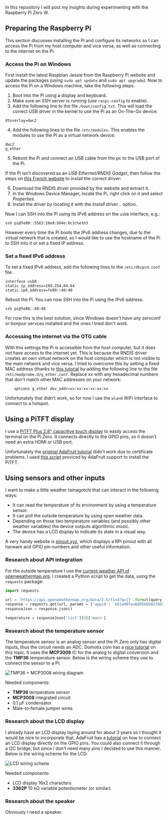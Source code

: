 In this repository I will post my insights during experimenting with the Raspberry Pi Zero W.

## Preparing the Raspberry Pi

This section discusses installing the Pi and configure its networks so I can access the Pi from my host computer and vice versa, as well as connecting to the internet on the Pi.

### Access the Pi on Windows

First install the latest Raspbian Jessie from the Raspberry Pi website and update the packages (using `sudo apt update` and `sudo apt upgrade`). Now to access the Pi on a Windows machine, take the following steps:

1. Boot into the Pi using a display and keyboard.
2. Make sure an SSH server is running (use `raspi-config` to enable).
3. Add the following line to the file `/boot/config.txt`. This will load the correct USB driver in the kernel to use the Pi as an On-The-Go device:

```
dtoverlay=dwc2
```

4. Add the following lines to the file `/etc/modules`. This enables the modules to use the Pi as a virtual network device:

```
dwc2
g_ether
```

5. Reboot the Pi and connect an USB cable from the pc to the USB port of the Pi.

If the Pi isn't discovered as an *USB Ethernet/RNDIS Gadget*, then follow the steps on [this French website](http://domotique.caron.ws/cartes-microcontroleurs/raspberrypi/pi-zero-otg-ethernet/) to install the correct driver:

6. Download the RNDIS driver provided by the website and extract it.
7. In the Windows Device Manager, locate the Pi, right click on it and select *Properties*.
8. Install the driver by locating it with the *Install driver...*  option.

Now I can SSH into the Pi using its IPv6 address on the `usb0` interface, e.g.:

```shell
ssh pi@fe80::5563:28e9:b94e:8c3c%eth3
```

However every time the Pi boots the IPv6 address changes, due to the virtual network that is created, so I would like to use the hostname of the Pi to SSH into it or set a fixed IP address.

### Set a fixed IPv6 address

To set a fixed IPv6 address, add the following lines to the `/etc/dhcpcd.conf` file:

```
interface usb0
static ip_address=169.254.64.64
static ip6_address=fe80::40:40
```

Reboot the Pi. You can now SSH into the Pi using the IPv6 address:

```shell
ssh pi@fe80::40:40
```

For now this is the best solution, since Windows doesn't have any zeroconf or bonjour servces installed and the ones I tried don't work.

### Accessing the internet via the OTG cable

With this settings the Pi is accessible from the host computer, but it does not have access to the internet yet. This is because the RNDIS driver creates an own virtual network on the host computer which is not visible to the main network and vice versa. I tried to overcome this by setting a fixed MAC address (thanks to [this tutorial](https://www.raspberrypi.org/forums/viewtopic.php?f=28&t=199588&p=1245602#p1245457) by adding the following line to the file `/etc/modprobe.d/g_ether.conf`. Replace xx with any hexadecimal numbers that don't match other MAC addresses on your network:

        options g_ether dev_addr=xx:xx:xx:xx:xx:xx
        
Unfortunately that didn't work, so for now I use the `wlan0` WiFi interface to connect to a hotspot.


## Using a PiTFT display

I use a [PiTFT Plus 2.8" capacitive touch display](https://www.adafruit.com/product/2298) to easily access the terminal on the Pi Zero. It connects directly to the GPIO pins, so it doesn't need an extra HDMI or USB port.

Unfortunately the [original AdaFruit tutorial](https://learn.adafruit.com/adafruit-pitft-28-inch-resistive-touchscreen-display-raspberry-pi/easy-install) didn't work due to certificate problems. I used [this script](https://forums.adafruit.com/viewtopic.php?f=24&t=54246&sid=19ba7b71b9dcca00a538d2da6d6121e3&start=15#p630193) proviced by AdaFruit support to install the PiTFT.


## Using sensors and other inputs

I want to make a little weather tamagotchi that can interact in the following ways:
* It can read the temperature of its environment by using a temperature sensor.
* It can poll the outside temperature by using open weather data.
* Depending on those two temperature variables (and possibly other weather variables) the device outputs algorithmic music.
* The device has a LCD display to indicate its state in a visual way.

A very handy website is [pinout.xyz](https://pinout.xyz/), which displays a RPi pinout with all harware and GPIO pin numbers and other useful information.

### Research about API integration

For the outside temperature I use the [current weather API of openweathermap.org](http://openweathermap.org/current). I created a Python script to get the data, using the `requests` package:

```python
import requests

url = 'https://api.openweathermap.org/data/2.5/find?q={}'.format(query)
response = requests.get(url, params = {'appid': '6b1a98fea6d95bbb8239e5ab471d5dd7', 'units': 'metric'})
responseJson = response.json()

temperature = responseJson['list'][0]['main']
```

### Research about the temperature sensor

The temperature sensor is an analog sensor and the Pi Zero only has digital inputs, thus the circuit needs an ADC. Domotix.com has a [nice tutorial](http://domoticx.com/raspberry-pi-temperatuur-sensor-tmp36-gpiomcp3008/) on this topic. It uses the **MCP3008** IC for the analog to digital conversion and the **TMP36** temperature sensor. Below is the wiring scheme they use to connect the sensor to a Pi:

![TMP36 + MCP3008 wiring diagram](http://domoticx.com/wp-content/uploads/Raspberry-Pi-met-MCP3008-en-TMP36-schema-768x638.png)

Needed components:
* **TMP36** temperature sensor
* **MCP3008** integrated circuit
* 0.1 μF condensator
* Male-to-female jumper wires

### Research about the LCD display

I already have an  LCD display laying around for about 3 years so I thought it would be nice to incorporate that. AdaFruit has a [tutorial](https://learn.adafruit.com/character-lcd-with-raspberry-pi-or-beaglebone-black/wiring) on how to connect an LCD display directly on the GPIO pins. You could also connect it through a I2C bridge, but since I don't need many pins I decided to use this manner. Below is the wiring scheme for the LCD:

![LCD wiring schene](https://cdn-learn.adafruit.com/assets/assets/000/018/260/large1024/raspberry_pi_RaspberryPiRGB_bb.png?1405984925)

Needed components:
* LCD display 16x2 characters
* **3362P** 10 kΩ variable potentiometer (or similar)

### Research about the speaker

Obviously I need a speaker.
